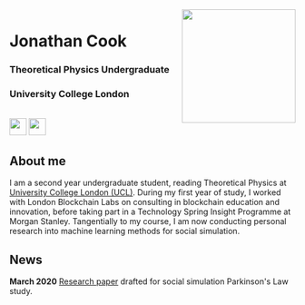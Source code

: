 <img align="right" width="200" height="200" src="https://avatars0.githubusercontent.com/u/61160978?s=460&u=d9c759a499320cbfd641c213e420cf86785b9f46&v=4">

# Jonathan Cook
### Theoretical Physics Undergraduate
### University College London
 
 <br/>
 <a href="https://www.linkedin.com/in/jonathan-cook-78339618a/
" target="_blank"><img src="https://upload.wikimedia.org/wikipedia/commons/thumb/c/c9/Linkedin.svg/1200px-Linkedin.svg.png" 
width="30" height="30" /></a>
 <a href="jonathan.cook235@gmail.com
" target="_blank"><img src="https://i0.wp.com/pinkeyegraphics.co.uk/wp-content/uploads/Gmail-icon.png?fit=512%2C512&ssl=1" 
width="30" height="30" /></a>

## About me

I am a second year undergraduate student, reading Theoretical Physics at [University College London (UCL)](https://www.ucl.ac.uk). During my first year of study, I worked with London Blockchain Labs on consulting in blockchain education and innovation, before taking part in a Technology Spring Insight Programme at Morgan Stanley. Tangentially to my course, I am now conducting personal research into machine learning methods for social simulation. 

## News

**March 2020**
[Research paper](https://github.com/jonathan-cook235/ideation/blob/master/Why%20We%20Disagree.pdf) drafted for social simulation Parkinson's Law study.
